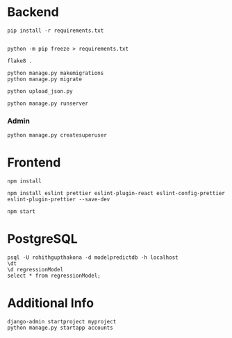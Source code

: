 # Backend
    pip install -r requirements.txt
    

    python -m pip freeze > requirements.txt

    flake8 .

    python manage.py makemigrations
    python manage.py migrate

    python upload_json.py

    python manage.py runserver

### Admin
    python manage.py createsuperuser


# Frontend
    npm install

    npm install eslint prettier eslint-plugin-react eslint-config-prettier eslint-plugin-prettier --save-dev

    npm start

# PostgreSQL
    psql -U rohithgupthakona -d modelpredictdb -h localhost
    \dt
    \d regressionModel
    select * from regressionModel;

# Additional Info
    django-admin startproject myproject
    python manage.py startapp accounts
